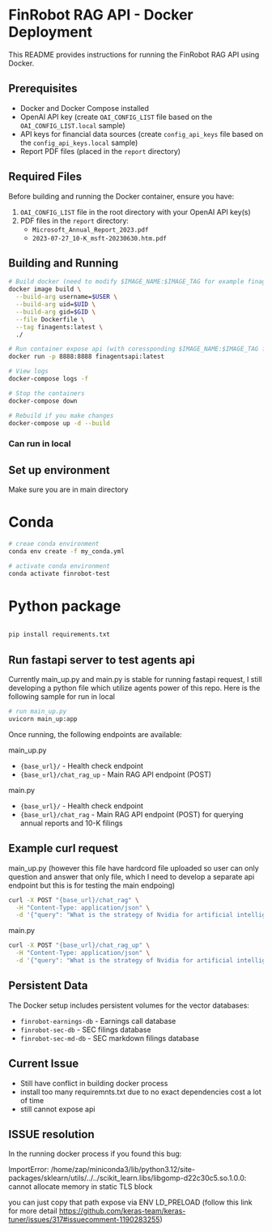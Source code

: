 # FinRobot RAG API - Docker Deployment

This README provides instructions for running the FinRobot RAG API using Docker.

## Prerequisites

- Docker and Docker Compose installed
- OpenAI API key (create `OAI_CONFIG_LIST` file based on the `OAI_CONFIG_LIST.local` sample)
- API keys for financial data sources (create `config_api_keys` file based on the `config_api_keys.local` sample)
- Report PDF files (placed in the `report` directory)

## Required Files

Before building and running the Docker container, ensure you have:

1. `OAI_CONFIG_LIST` file in the root directory with your OpenAI API key(s)
2. PDF files in the `report` directory:
   - `Microsoft_Annual_Report_2023.pdf` 
   - `2023-07-27_10-K_msft-20230630.htm.pdf`

## Building and Running

```bash
# Build docker (need to modify $IMAGE_NAME:$IMAGE_TAG for example finagents:latest)
docker image build \
  --build-arg username=$USER \
  --build-arg uid=$UID \
  --build-arg gid=$GID \
  --file Dockerfile \
  --tag finagents:latest \
  ./

# Run container expose api (with coressponding $IMAGE_NAME:$IMAGE_TAG for example finagents:latest)
docker run -p 8888:8888 finagentsapi:latest                       

# View logs
docker-compose logs -f

# Stop the containers
docker-compose down

# Rebuild if you make changes
docker-compose up -d --build
```

### Can run in local

## Set up environment

Make sure you are in main directory 

# Conda
```bash
# creae conda environment
conda env create -f my_conda.yml

# activate conda environment
conda activate finrobot-test

```

# Python package

```bash

pip install requirements.txt

```

## Run fastapi server to test agents api
Currently main_up.py and main.py is stable for running fastapi request, I still developing a python file which utilize agents power of this repo. Here is the following sample for run in local
```bash
# run main_up.py
uvicorn main_up:app

```

Once running, the following endpoints are available:

main_up.py

- `{base_url}/` - Health check endpoint
- `{base_url}/chat_rag_up` - Main RAG API endpoint (POST)

main.py
- `{base_url}/` - Health check endpoint
- `{base_url}/chat_rag` - Main RAG API endpoint (POST) for querying annual reports and 10-K filings


## Example curl request
main_up.py (however this file have hardcord file uploaded so user can only question and answer that only file, which I need to develop a separate api endpoint but this is for testing the main endpoing)
```bash
curl -X POST "{base_url}/chat_rag" \
  -H "Content-Type: application/json" \
  -d '{"query": "What is the strategy of Nvidia for artificial intelligence?"}'
```

main.py
```bash
curl -X POST "{base_url}/chat_rag_up" \
  -H "Content-Type: application/json" \
  -d '{"query": "What is the strategy of Nvidia for artificial intelligence?"}'
```

## Persistent Data

The Docker setup includes persistent volumes for the vector databases:

- `finrobot-earnings-db` - Earnings call database
- `finrobot-sec-db` - SEC filings database
- `finrobot-sec-md-db` - SEC markdown filings database

## Current Issue
- Still have conflict in building docker process
- install too many requiremnts.txt due to no exact dependencies cost a lot of time
- still cannot expose api

## ISSUE resolution
In the running docker process if you found this bug: 

 ImportError: /home/zap/miniconda3/lib/python3.12/site-packages/sklearn/utils/../../scikit_learn.libs/libgomp-d22c30c5.so.1.0.0: cannot allocate memory in static TLS block

 you can just copy that path expose via ENV LD_PRELOAD (follow this link for more detail https://github.com/keras-team/keras-tuner/issues/317#issuecomment-1190283255)
